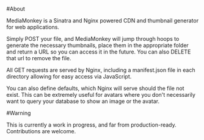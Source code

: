 #About

MediaMonkey is a Sinatra and Nginx powered CDN and thumbnail generator for web applications. 
  
Simply POST your file, and MediaMonkey will jump through hoops to generate the necessary thumbnails, place them in the appropriate folder and return a URL so you can access it in the future. You can also DELETE that url to
remove the file.

All GET requests are served by Nginx, including a manifest.json file in each directory allowing for easy access via JavaScript.

You can also define defaults, which Nginx will serve should the file not exist. This can be extremely useful for avatars where you don't necessarily want to query your database to show an image or the avatar.

#Warning

This is currently a work in progress, and far from production-ready. Contributions are welcome.